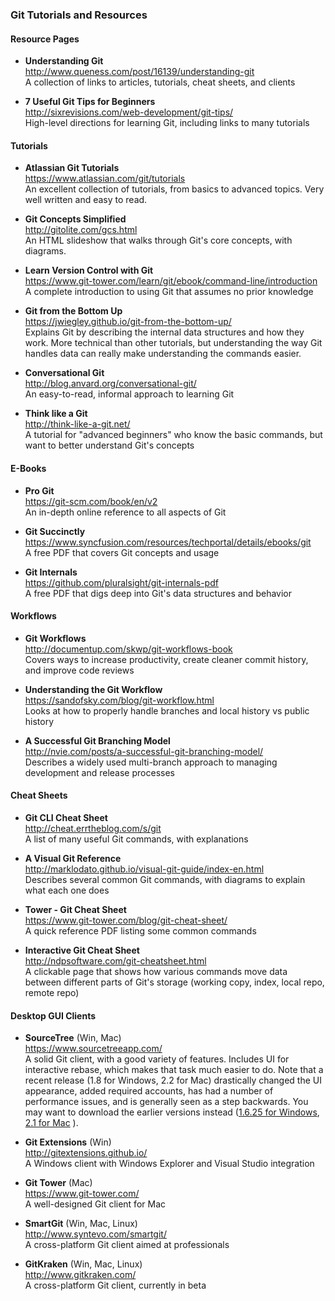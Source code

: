 ### Git Tutorials and Resources

#### Resource Pages

- **Understanding Git**  
  http://www.queness.com/post/16139/understanding-git  
  A collection of links to articles, tutorials, cheat sheets, and clients
  
- **7 Useful Git Tips for Beginners**  
  http://sixrevisions.com/web-development/git-tips/  
  High-level directions for learning Git, including links to many tutorials
  

#### Tutorials

- **Atlassian Git Tutorials**  
  https://www.atlassian.com/git/tutorials  
  An excellent collection of tutorials, from basics to advanced topics.  Very well written and easy to read.
  
- **Git Concepts Simplified**  
  http://gitolite.com/gcs.html  
  An HTML slideshow that walks through Git's core concepts, with diagrams.
  
- **Learn Version Control with Git**  
  https://www.git-tower.com/learn/git/ebook/command-line/introduction  
  A complete introduction to using Git that assumes no prior knowledge
  
- **Git from the Bottom Up**  
  https://jwiegley.github.io/git-from-the-bottom-up/  
  Explains Git by describing the internal data structures and how they work.  More technical than other tutorials, but understanding the way Git handles data can really make understanding the commands easier.
  
- **Conversational Git**  
  http://blog.anvard.org/conversational-git/  
  An easy-to-read, informal approach to learning Git
  
- **Think like a Git**  
  http://think-like-a-git.net/  
  A tutorial for "advanced beginners" who know the basic commands, but want to better understand Git's concepts
  

#### E-Books

- **Pro Git**  
  https://git-scm.com/book/en/v2  
  An in-depth online reference to all aspects of Git

- **Git Succinctly**  
  https://www.syncfusion.com/resources/techportal/details/ebooks/git  
  A free PDF that covers Git concepts and usage

- **Git Internals**  
  https://github.com/pluralsight/git-internals-pdf  
  A free PDF that digs deep into Git's data structures and behavior
  
#### Workflows

- **Git Workflows**  
  http://documentup.com/skwp/git-workflows-book  
  Covers ways to increase productivity, create cleaner commit history, and improve code reviews
  
- **Understanding the Git Workflow**  
  https://sandofsky.com/blog/git-workflow.html  
  Looks at how to properly handle branches and local history vs public history
  
- **A Successful Git Branching Model**  
  http://nvie.com/posts/a-successful-git-branching-model/  
  Describes a widely used multi-branch approach to managing development and release processes
  
  
#### Cheat Sheets

- **Git CLI Cheat Sheet**  
  http://cheat.errtheblog.com/s/git  
  A list of many useful Git commands, with explanations
  
- **A Visual Git Reference**  
  http://marklodato.github.io/visual-git-guide/index-en.html  
  Describes several common Git commands, with diagrams to explain what each one does
  
- **Tower - Git Cheat Sheet**  
  https://www.git-tower.com/blog/git-cheat-sheet/  
  A quick reference PDF listing some common commands
  
- **Interactive Git Cheat Sheet**  
  http://ndpsoftware.com/git-cheatsheet.html  
  A clickable page that shows how various commands move data between different parts of Git's storage (working copy, index, local repo, remote repo)
  
  
#### Desktop GUI Clients

- **SourceTree** (Win, Mac)  
  https://www.sourcetreeapp.com/  
  A solid Git client, with a good variety of features.  Includes UI for interactive rebase, which makes that task much easier to do.  Note that a recent release (1.8 for Windows, 2.2 for Mac) drastically changed the UI appearance, added required accounts, has had a number of performance issues, and is generally seen as a step backwards.  You may want to download the earlier versions instead ([1.6.25 for Windows](https://downloads.atlassian.com/software/sourcetree/windows/SourceTreeSetup_1.6.25.exe), [2.1 for Mac](https://downloads.atlassian.com/software/sourcetree/SourceTree_2.1.dmg) ).
  
- **Git Extensions** (Win)  
  http://gitextensions.github.io/  
  A Windows client with Windows Explorer and Visual Studio integration
  
- **Git Tower** (Mac)  
  https://www.git-tower.com/  
  A well-designed Git client for Mac
  
- **SmartGit** (Win, Mac, Linux)  
  http://www.syntevo.com/smartgit/  
  A cross-platform Git client aimed at professionals
  
- **GitKraken**  (Win, Mac, Linux)  
  http://www.gitkraken.com/  
  A cross-platform Git client, currently in beta
